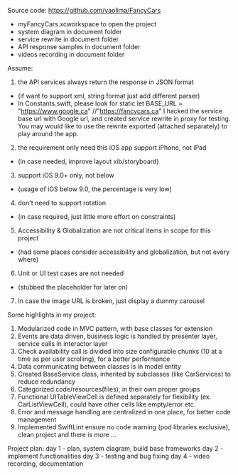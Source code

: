 Source code: https://github.com/yaolima/FancyCars
* myFancyCars.xcworkspace to open the project
* system diagram in document folder 
* service rewrite in document folder
* API response samples in document folder
* videos recording in document folder

Assume:
1) the API services always return the response in JSON format 
- (if want to support xml, string format just add different parser)
- In Constants.swift, please look for 
	static let BASE_URL = "https://www.google.ca" //"https://fancycars.ca"
  I hacked the service base url with Google url, and created service rewrite in proxy for testing. You may would like to use the rewrite exported (attached separately) to play around the app.

2) the requirement only need this iOS app support iPhone, not iPad 
- (in case needed, improve layout xib/storyboard)

3) support iOS 9.0+ only, not below
- (usage of iOS below 9.0, the percentage is very low)

4) don't need to support rotation 
- (in case required, just little more effort on constraints)

5) Accessibility & Globalization are not critical items in scope for this project
- (had some places consider accessibility and globalization, but not every where)

6) Unit or UI test cases are not needed
- (stubbed the placeholder for later on)

7) In case the image URL is broken, just display a dummy carousel

Some highlights in my project:
1) Modularized code in MVC pattern, with base classes for extension 
2) Events are data driven, business logic is handled by presenter layer, service calls in interactor layer
3) Check availability call is divided into size configurable chunks (10 at a time as per user scrolling), for a better performance
4) Data communicating between classes is in model entity
5) Created BaseService class, inherited by subclasses (like CarServices) to reduce redundancy 
6) Categorized code/resources(files), in their own proper groups
7) Functional UITableViewCell is defined separately for flexibility (ex. CarListViewCell), could have other cells like empty/error etc.
8) Error and message handling are centralized in one place, for better code management
9) Implemented SwiftLint ensure no code warning (pod libraries exclusive), clean project
and there is more ...

Project plan:
day 1 - plan, system diagram, build base frameworks
day 2 - implement functionalities
day 3 - testing and bug fixing
day 4 - video recording, documentation
